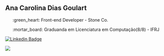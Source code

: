 ## Ana Carolina Dias Goulart
<ul>
  <p>:green_heart: Front-end Developer - Stone Co.</p>
  <p>:mortar_board: Graduanda em Licenciatura em Computação(8/8) - IFRJ </p>
</ul>

[![Linkedin Badge](https://img.shields.io/badge/LinkedIn-0077B5?style=for-the-badge&logo=linkedin&logoColor=white&link=https://www.linkedin.com/in/ana-carolina-dias-goulart-86b06b173/)](https://www.linkedin.com/in/ana-carolina-dias-goulart-86b06b173/)

<div>
  <img src="https://github-readme-stats.vercel.app/api?username=printf-ana&show_icons=true&theme=midnight-purple">
</div>
